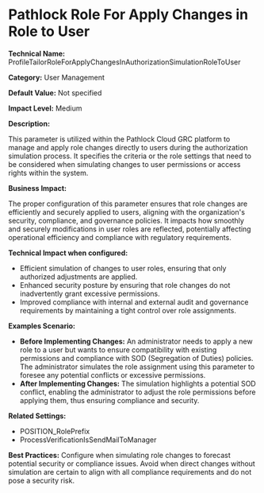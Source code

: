 # Pathlock Role For Apply Changes in Role to User

**Technical Name:** ProfileTailorRoleForApplyChangesInAuthorizationSimulationRoleToUser

**Category:** User Management

**Default Value:** Not specified

**Impact Level:** Medium

**Description:**

This parameter is utilized within the Pathlock Cloud GRC platform to manage and apply role changes directly to users during the authorization simulation process. It specifies the criteria or the role settings that need to be considered when simulating changes to user permissions or access rights within the system.

**Business Impact:**

The proper configuration of this parameter ensures that role changes are efficiently and securely applied to users, aligning with the organization's security, compliance, and governance policies. It impacts how smoothly and securely modifications in user roles are reflected, potentially affecting operational efficiency and compliance with regulatory requirements.

**Technical Impact when configured:**

- Efficient simulation of changes to user roles, ensuring that only authorized adjustments are applied.
- Enhanced security posture by ensuring that role changes do not inadvertently grant excessive permissions.
- Improved compliance with internal and external audit and governance requirements by maintaining a tight control over role assignments.

**Examples Scenario:**

- **Before Implementing Changes:** An administrator needs to apply a new role to a user but wants to ensure compatibility with existing permissions and compliance with SOD (Segregation of Duties) policies. The administrator simulates the role assignment using this parameter to foresee any potential conflicts or excessive permissions.
- **After Implementing Changes:** The simulation highlights a potential SOD conflict, enabling the administrator to adjust the role permissions before applying them, thus ensuring compliance and security.
  
**Related Settings:**

- POSITION_RolePrefix
- ProcessVerificationIsSendMailToManager

**Best Practices:** Configure when simulating role changes to forecast potential security or compliance issues. Avoid when direct changes without simulation are certain to align with all compliance requirements and do not pose a security risk.